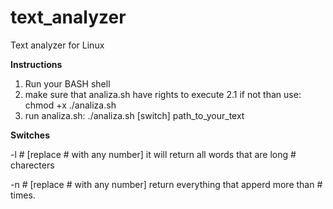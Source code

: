 # text_analyzer
Text analyzer for Linux


<b>Instructions</b>

1. Run your BASH shell
2. make sure that analiza.sh have rights to execute
          2.1 if not than use: chmod +x  ./analiza.sh
3. run analiza.sh: ./analiza.sh [switch] path_to_your_text

<b>Switches</b>

-l # [replace # with any number]
  it will return all words that are long # charecters

-n # [replace # with any number]
  return everything that apperd more than # times.
